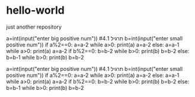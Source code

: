 # hello-world
just another repository

a=int(input("enter big positive num"))      #תרגיל 4.1
b=int(input("enter small positive num"))
if a%2==0:
    a=a-2
    while a>0:
        print(a)
        a=a-2
else:
    a=a-1
    while a>0:
        print(a)
        a=a-2
if b%2==0:
    b=b-2
    while b>0:
        print(b)
        b=b-2
else:
    b=b-1
    while b>0:
        print(b)
        b=b-2
        
        
a=int(input("enter big positive num"))      #תרגיל 4.1
b=int(input("enter small positive num"))
if a%2==0:
    a=a-2
    while a>0:
        print(a)
        a=a-2
else:
    a=a-1
    while a>0:
        print(a)
        a=a-2
if b%2==0:
    b=b-2
    while b>0:
        print(b)
        b=b-2
else:
    b=b-1
    while b>0:
        print(b)
        b=b-2
